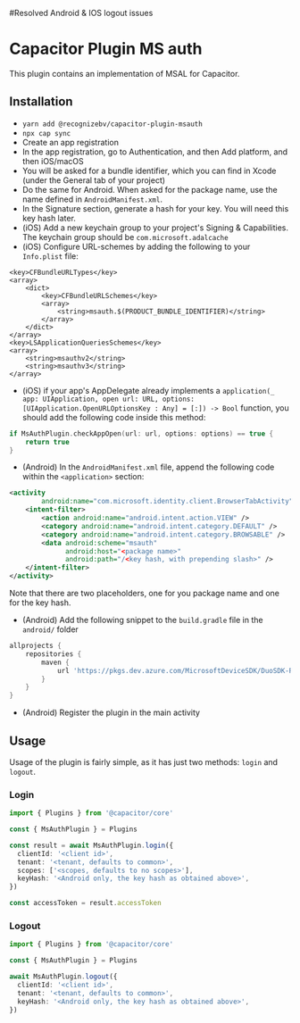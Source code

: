#Resolved Android & IOS logout issues

# Capacitor Plugin MS auth

This plugin contains an implementation of MSAL for Capacitor.

## Installation

- `yarn add @recognizebv/capacitor-plugin-msauth`
- `npx cap sync`
- Create an app registration
- In the app registration, go to Authentication, and then Add platform, and then iOS/macOS
- You will be asked for a bundle identifier, which you can find in Xcode (under the General tab of your project)
- Do the same for Android. When asked for the package name, use the name defined in `AndroidManifest.xml`.
- In the Signature section, generate a hash for your key. You will need this key hash later.
- (iOS) Add a new keychain group to your project's Signing & Capabilities. The keychain group should be `com.microsoft.adalcache`
- (iOS) Configure URL-schemes by adding the following to your `Info.plist` file:

```
<key>CFBundleURLTypes</key>
<array>
    <dict>
        <key>CFBundleURLSchemes</key>
        <array>
            <string>msauth.$(PRODUCT_BUNDLE_IDENTIFIER)</string>
        </array>
    </dict>
</array>
<key>LSApplicationQueriesSchemes</key>
<array>
    <string>msauthv2</string>
    <string>msauthv3</string>
</array>
```

- (iOS) if your app's AppDelegate already implements a `application(_ app: UIApplication, open url: URL, options: [UIApplication.OpenURLOptionsKey : Any] = [:]) -> Bool` function, you should add the following code inside this method:

```swift
if MsAuthPlugin.checkAppOpen(url: url, options: options) == true {
    return true
}
```

- (Android) In the `AndroidManifest.xml` file, append the following code within the `<application>` section:

```xml
<activity
        android:name="com.microsoft.identity.client.BrowserTabActivity">
    <intent-filter>
        <action android:name="android.intent.action.VIEW" />
        <category android:name="android.intent.category.DEFAULT" />
        <category android:name="android.intent.category.BROWSABLE" />
        <data android:scheme="msauth"
              android:host="<package name>"
              android:path="/<key hash, with prepending slash>" />
    </intent-filter>
</activity>
```

Note that there are two placeholders, one for you package name and one for the key hash.

- (Android) Add the following snippet to the `build.gradle` file in the `android/` folder

```gradle
allprojects {
    repositories {
        maven {
            url 'https://pkgs.dev.azure.com/MicrosoftDeviceSDK/DuoSDK-Public/_packaging/Duo-SDK-Feed/maven/v1'
        }
    }
}
```

- (Android) Register the plugin in the main activity

## Usage

Usage of the plugin is fairly simple, as it has just two methods: `login` and `logout`.

### Login

```typescript
import { Plugins } from '@capacitor/core'

const { MsAuthPlugin } = Plugins

const result = await MsAuthPlugin.login({
  clientId: '<client id>',
  tenant: '<tenant, defaults to common>',
  scopes: ['<scopes, defaults to no scopes>'],
  keyHash: '<Android only, the key hash as obtained above>',
})

const accessToken = result.accessToken
```

### Logout

```typescript
import { Plugins } from '@capacitor/core'

const { MsAuthPlugin } = Plugins

await MsAuthPlugin.logout({
  clientId: '<client id>',
  tenant: '<tenant, defaults to common>',
  keyHash: '<Android only, the key hash as obtained above>',
})
```
